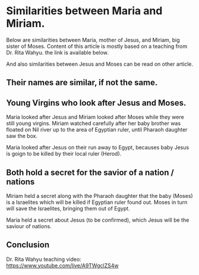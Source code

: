# Similarities between Maria and Miriam.

Below are similarities between Maria, mother of Jesus, and Miriam, big sister of Moses.
Content of this article is mostly based on a teaching from Dr. Rita Wahyu. the link is available below.

And also similarities between Jesus and Moses can be read on other article.

## Their names are similar, if not the same.

## Young Virgins who look after Jesus and Moses.

Maria looked after Jesus and Miriam looked after Moses while they were still young virgins. Miriam watched carefully after her baby brother was floated on Nil river up to the area of Egyptian ruler, until Pharaoh daughter saw the box.  

Maria looked after Jesus on their run away to Egypt, becauses baby Jesus is goign to be killed by their local ruler (Herod).


## Both hold a secret for the savior of a nation / nations 

Miriam held a secret along with the Pharaoh daughter that the baby (Moses) is a Israelites which will be killed if Egyptian ruler found out.
Moses in turn will save the Israelites, bringing them out of Egypt.

Maria held a secret about Jesus (to be confirmed), which Jesus will be the saviour of nations.

## Conclusion 

Dr. Rita Wahyu teaching video: https://www.youtube.com/live/A9TWgclZS4w